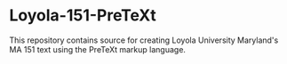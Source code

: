 # Loyola-151-PreTeXt
This repository contains source for creating Loyola University Maryland's MA 151 text using the PreTeXt markup language.
